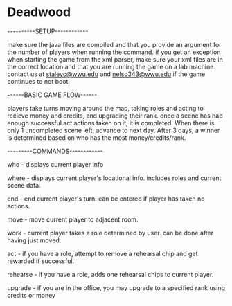 # Deadwood

----------SETUP------------

make sure the java files are compiled and that you provide an argument for the number of players when running the command.
if you get an exception when starting the game from the xml parser, make sure your xml files are in the correct location
and that you are running the game on a lab machine.
contact us at staleyc@wwu.edu and nelso343@wwu.edu if the game continues to not boot.

------BASIC GAME FLOW------

players take turns moving around the map, taking roles and acting to recieve money and credits, and upgrading their rank.
once a scene has had enough successful act actions taken on it, it is completed. When there is only 1 uncompleted scene left, advance to next day.
After 3 days, a winner is determined based on who has the most money/credits/rank.

---------COMMANDS------------

who - displays current player info

where - displays current player's locational info. includes roles and current scene data.

end - end current player's turn. can be entered if player has taken no actions.

move - move current player to adjacent room.

work - current player takes a role determined by user. can be done after having just moved.

act - if you have a role, attempt to remove a rehearsal chip and get rewarded if successful.

rehearse - if you have a role, adds one rehearsal chips to current player.

upgrade - if you are in the office, you may upgrade to a specified rank using credits or money
